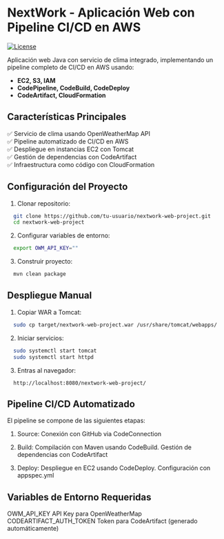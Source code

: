 # NextWork - Aplicación Web con Pipeline CI/CD en AWS

[![License](https://img.shields.io/badge/License-Apache_2.0-blue.svg)](https://opensource.org/licenses/Apache-2.0)

Aplicación web Java con servicio de clima integrado, implementando un pipeline completo de CI/CD en AWS usando:
- **EC2, S3, IAM**
- **CodePipeline, CodeBuild, CodeDeploy**
- **CodeArtifact, CloudFormation**

## Características Principales

✅ Servicio de clima usando OpenWeatherMap API  
✅ Pipeline automatizado de CI/CD en AWS  
✅ Despliegue en instancias EC2 con Tomcat  
✅ Gestión de dependencias con CodeArtifact  
✅ Infraestructura como código con CloudFormation  

## Configuración del Proyecto

1. Clonar repositorio:
```bash
  git clone https://github.com/tu-usuario/nextwork-web-project.git
  cd nextwork-web-project
```

2. Configurar variables de entorno:
```bash
  export OWM_API_KEY=""
```

3. Construir proyecto:
```bash
  mvn clean package
```

## Despliegue Manual

1. Copiar WAR a Tomcat:
```bash
  sudo cp target/nextwork-web-project.war /usr/share/tomcat/webapps/
```

2. Iniciar servicios:
```bash
  sudo systemctl start tomcat
  sudo systemctl start httpd
```

3. Entras al navegador:
```text
  http://localhost:8080/nextwork-web-project/
```

## Pipeline CI/CD Automatizado

El pipeline se compone de las siguientes etapas:

1. Source: Conexión con GitHub via CodeConnection

2. Build: Compilación con Maven usando CodeBuild. Gestión de dependencias con CodeArtifact

3. Deploy: Despliegue en EC2 usando CodeDeploy. Configuración con appspec.yml


## Variables de Entorno Requeridas

OWM_API_KEY	API Key para OpenWeatherMap
CODEARTIFACT_AUTH_TOKEN	Token para CodeArtifact (generado automáticamente)

